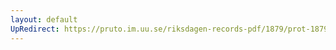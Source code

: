 ```yaml
---
layout: default
UpRedirect: https://pruto.im.uu.se/riksdagen-records-pdf/1879/prot-1879--ak--031.pdf
---
```

